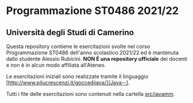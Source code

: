 # Programmazione ST0486 2021/22
## Università degli Studi di Camerino

Questa repository contiene le esercitazioni svolte nel corso Programmazione ST0486 dell'anno scolastico 2021/22
ed è mantenuta dallo studente Alessio Rubicini. **NON È una repository ufficiale** dei docenti e
non è in alcun modo affiliata all'Ateneo.

Le esercitazioni iniziali sono realizzate tramite il linguaggio [http://www.pilucrescenzi.it/goccedijava/](Java--).

Tutti i file delle esercitazioni sono contenuti nella cartella [src/javamm](src/javamm).